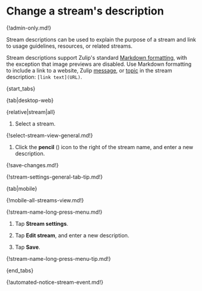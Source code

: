 # Change a stream's description

{!admin-only.md!}

Stream descriptions can be used to explain the purpose of a stream and link to
usage guidelines, resources, or related streams.

Stream descriptions support Zulip's standard [Markdown
formatting][markdown-formatting], with the exception that image previews are
disabled. Use Markdown formatting to include a link to a website, Zulip
[message][message-link], or [topic][topic-link] in the stream description:
`[link text](URL)`.

{start_tabs}

{tab|desktop-web}

{relative|stream|all}

1. Select a stream.

{!select-stream-view-general.md!}

1. Click the **pencil** (<i class="fa fa-pencil"></i>) icon
   to the right of the stream name, and enter a new description.

{!save-changes.md!}

{!stream-settings-general-tab-tip.md!}

{tab|mobile}

{!mobile-all-streams-view.md!}

{!stream-name-long-press-menu.md!}

1. Tap **Stream settings**.

1. Tap **Edit stream**, and enter a new description.

1. Tap **Save**.

{!stream-name-long-press-menu-tip.md!}

{end_tabs}

{!automated-notice-stream-event.md!}

[markdown-formatting]: /help/format-your-message-using-markdown
[message-link]: /help/link-to-a-message-or-conversation#get-a-link-to-a-specific-message
[topic-link]: /help/link-to-a-message-or-conversation#get-a-link-to-a-specific-topic
